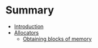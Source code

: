 # Summary

- [Introduction](./introduction.md)
- [Allocators](./part-allocators.md)
  - [Obtaining blocks of memory](./chapter-blocks.md)

